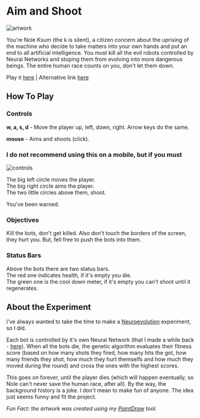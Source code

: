 # Aim and Shoot

![artwork](artwork.png)

You're Nole Ksum (the k is silent), a citizen concern about the uprising of the machine who decide to take matters into your own hands and put an end to all artificial intelligence. You must kill all the evil robots controlled by Neural Networks and stoping them from evolving into more dangerous beings. The entire human race counts on you, don't let them down.

Play it [here](https://victorribeiro.com/aimAndShoot) | Alternative link [here](https://victorqribeiro.github.io/aimAndShoot/)

## How To Play

### Controls

**w, a, s, d** - Move the player up, left, down, right. Arrow keys do the same.

**mouse** - Aims and shoots (click).

### I do not recommend using this on a mobile, but if you must

![controls](controls.png)

The big left circle moves the player.  
The big right circle aims the player.  
The two little circles above them, shoot.

You've been warned.

### Objectives

Kill the bots, don't get killed. Also don't touch the borders of the screen, they hurt you. But, fell free to push the bots into them.

### Status Bars

Above the bots there are two status bars.  
The red one indicates health, if it's empty you die.  
The green one is the cool down meter, if it's empty you can't shoot until it regenerates.

## About the Experiment

I've always wanted to take the time to make a [Neuroevolution](https://en.wikipedia.org/wiki/Neuroevolution) experiment, so I did.

Each bot is controlled by it's own Neural Network (that I made a while back - [here](https://github.com/victorqribeiro/digitRecognition)). When all the bots die, the genetic algorithm evaluates their fitness score (based on how many shots they fired, how many hits the got, how many friends they shot, how much they hurt themselfs and how much they moved during the round) and cross the ones with the highest scores.

This goes on forever, until the player dies (which will happen eventually, so Nole can't never save the human race, after all). By the way, the background history is a joke. I don't mean to make fun of anyone. The idea just seems funny and fit the project.

*Fun Fact: the artwork was created using my [PaintDraw](https://github.com/victorqribeiro/paintDraw) tool.*
